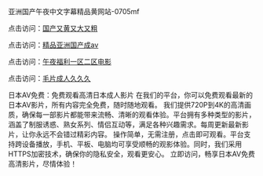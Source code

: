 亚洲国产午夜中文字幕精品黄网站-0705mf

点击访问：<a href="https://cfad.pages.dev/">国产又黄又大又粗</a>

点击访问：<a href="https://gfd-5xg.pages.dev/">精品亚洲国产成av</a>

点击访问：<a href="https://fdhf-454.pages.dev/">午夜福利一区二区电影</a>

点击访问：<a href="https://bered.pages.dev/">毛片成人久久久</a>

日本AV免费：免费观看高清日本成人影片
在我们的平台，你可以免费观看最新的日本AV影片，所有内容完全免费，随时随地观看。
我们提供720P到4K的高清画质，确保每一部影片都能带来流畅、清晰的观看体验。平台拥有多种类型的影片，涵盖了制服诱惑、熟女系列、情侣互动等，满足各种兴趣需求。每周更新最新影片，让你永远不会错过精彩内容。
操作简单，无需注册，点击即可观看。平台支持跨设备播放，手机、平板、电脑均可享受顺畅的观影体验。同时，我们采用HTTPS加密技术，确保你的隐私安全，观看更安心。
立即访问，畅享日本AV免费高清影片，尽情体验！

<span style="display:none;">[Canonical link](https://github.com/cv20250705/cv5 ）</span>


